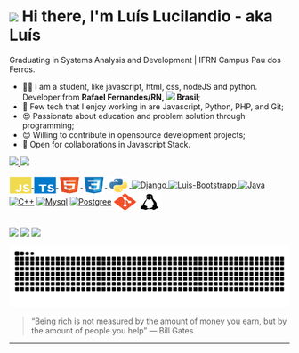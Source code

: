 <h1><img src="https://emojis.slackmojis.com/emojis/images/1531849430/4246/blob-sunglasses.gif?1531849430" width="30"/> Hi there, I'm Luís Lucilandio - aka Luís</h1>

Graduating in Systems Analysis and Development | IFRN Campus Pau dos Ferros.

<ul>
  <li>🧑‍💻 I am a student, like javascript, html, css, nodeJS and python. Developer from <b>Rafael Fernandes/RN, <img src="https://image.flaticon.com/icons/svg/197/197386.svg" width="13"/> Brasil</b>;</li>
  <li>💾 Few tech that I enjoy working in are Javascript, Python, PHP, and Git;</li>
  <li>😍 Passionate about education and problem solution through programming;</li>
  <li>😊 Willing to contribute in opensource development projects;</li>
  <li>🤝 Open for collaborations in Javascript Stack.</li>
</ul>

 <div>
  <a href="https://github.com/luis-luciqm">
  <img height="180em" src="https://github-readme-stats.vercel.app/api?username=luis-luciqm&show_icons=true&theme=dracula&include_all_commits=true&count_private=true"/>
  <img height="180em" src="https://github-readme-stats.vercel.app/api/top-langs/?username=luis-luciqm&layout=compact&langs_count=7&theme=dracula"/>
</div>
  
<div style="display: inline_block"><br>
  <img align="center" alt="Rafa-Js" height="30" width="40" src="https://raw.githubusercontent.com/devicons/devicon/master/icons/javascript/javascript-plain.svg">
  <img align="center" alt="Rafa-Ts" height="30" width="40" src="https://raw.githubusercontent.com/devicons/devicon/master/icons/typescript/typescript-plain.svg">
  <img align="center" alt="Rafa-HTML" height="30" width="40" src="https://raw.githubusercontent.com/devicons/devicon/master/icons/html5/html5-original.svg">
  <img align="center" alt="Rafa-CSS" height="30" width="40" src="https://raw.githubusercontent.com/devicons/devicon/master/icons/css3/css3-original.svg">
  <img align="center" alt="Luis-Python" height="30" width="40" src="https://raw.githubusercontent.com/devicons/devicon/master/icons/python/python-original.svg">
  <img align="center" alt="Django" height="40" width="50" src="https://icongr.am/devicon/django-original.svg">
  <img align="center" alt="Luis-Bootstrapp" height="40" width="50" src="https://icongr.am/devicon/bootstrap-plain-wordmark.svg">
  <img align="center" alt="Java" height="40" width="50" src="https://icongr.am/devicon/java-original-wordmark.svg">
  <img align="center" alt="C++" height="40" width="50" src="https://icongr.am/devicon/cplusplus-original.svg">
  <img align="center" alt="Mysql" height="40" width="50" src="https://icongr.am/devicon/mysql-original-wordmark.svg">
  <img align="center" alt="Postgree" height="40" width="50" src="https://icongr.am/devicon/postgresql-original-wordmark.svg">
  <img align="center" height="30" width="40" src="https://raw.githubusercontent.com/devicons/devicon/master/icons/git/git-plain.svg">
  <img align="center" height="30" width="40" src="https://raw.githubusercontent.com/devicons/devicon/master/icons/linux/linux-plain.svg">
</div><br>
  
  
<a href="https://www.linkedin.com/in/luís-lucilandio-79b9411b3/"><img src="https://img.shields.io/badge/linkedin-0077B5.svg?style=for-the-badge&logo=linkedin&logoColor=white"></a>
<a href="https://instagram.com/_lluis7"><img src="https://img.shields.io/badge/instagram-E4405F.svg?style=for-the-badge&logo=instagram&logoColor=white"></a>
<a href="mailto:luislucilandio07@gmail.com"><img src="https://img.shields.io/badge/e‑mail-D14836.svg?style=for-the-badge&logo=GMail&logoColor=white"></a>
  
![Snake animation](https://github.com/luis-luciqm/luis-luciqm/blob/output/github-contribution-grid-snake.svg)
  
<img style="display: none !important" src="https://komarev.com/ghpvc/?username=luis-luciqm&color=green" alt="luis-luciqm" />   
  
> “Being rich is not measured by the amount of money you earn, but by the amount of people you help”
― Bill Gates
---
